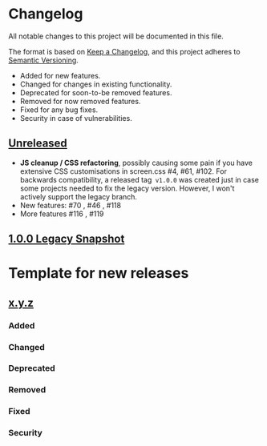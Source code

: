 # Changelog

All notable changes to this project will be documented in this file.

The format is based on [Keep a Changelog](https://keepachangelog.com/en/1.0.0/),
and this project adheres to [Semantic Versioning](https://semver.org/spec/v2.0.0.html).

* Added for new features.
* Changed for changes in existing functionality.
* Deprecated for soon-to-be removed features.
* Removed for now removed features.
* Fixed for any bug fixes.
* Security in case of vulnerabilities.

## [Unreleased](https://github.com/zjedi/hugo-scroll/compare/v.1.0.0...master)

- **JS cleanup / CSS refactoring**, possibly causing some pain if you have extensive CSS customisations in screen.css #4, #61, #102. For backwards compatibility, a released tag` v1.0.0` was created just in case some projects needed to fix the legacy version. However, I won't actively support the legacy branch.
- New features: #70 , #46 , #118
- More features #116 , #119

## [1.0.0 Legacy Snapshot](https://github.com/zjedi/hugo-scroll/releases/tag/v.1.0.0)

# Template for new releases
## [x.y.z](https://github.com/zjedi/hugo-scroll/compare/v1.0.0...vx.y.z)

### Added
### Changed
### Deprecated
### Removed
### Fixed
### Security
